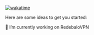 [![wakatime](https://wakatime.com/badge/github/fakeesp/rdblvpnbot.svg)](https://wakatime.com/badge/github/fakeesp/rdblvpnbot)

Here are some ideas to get you started:

🔭 I’m currently working on RedebaloVPN
